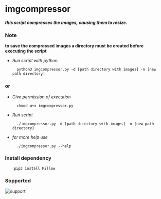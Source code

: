 # imgcompressor

***this script compresses the images, causing them to resize.***

### Note

**to save the compressed images a directory must be created before executing the script**

- *Run script with python*

        python3 imgcompressor.py -d [path directory with images] -n [new path directory]

### or

- *Give permission of execution*

        chmod u+x imgcompressor.py

- *Run script*

        ./imgcompressor.py -d [path directory with images] -n [new path directory]

- *for more help use*

        ./imgcompressor.py --help

### Install dependency

        pip3 install Pillow

### Sopported
![support](https://shields.io/badge/Supported%20on-Debian%20Based%20System%20and%20Termux-blue.svg?style=plastic)

